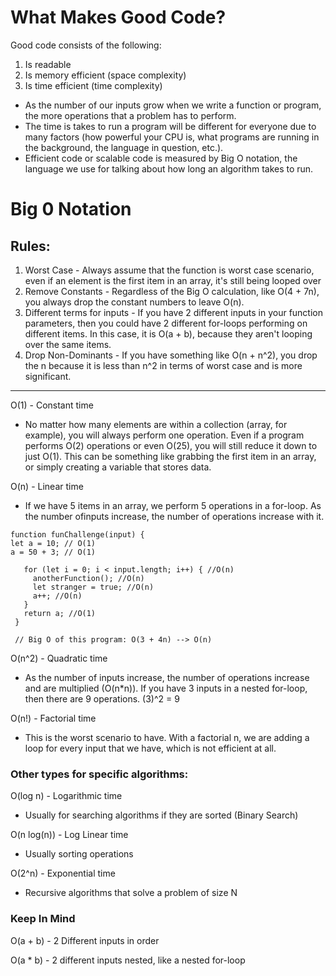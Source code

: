 # What Makes Good Code?

Good code consists of the following:

1. Is readable
2. Is memory efficient (space complexity)
3. Is time efficient (time complexity)

- As the number of our inputs grow when we write a function or program, the more operations that a problem has to perform.
- The time is takes to run a program will be different for everyone due to many factors (how powerful your CPU is, what programs are running in the background, the language in question, etc.).
- Efficient code or scalable code is measured by Big O notation, the language we use for talking about how long an algorithm takes to run.

# Big 0 Notation

## Rules:

1. Worst Case - Always assume that the function is worst case scenario, even if an element is the first item in an array, it's still being looped over
2. Remove Constants - Regardless of the Big O calculation, like O(4 + 7n), you always drop the constant numbers to leave O(n).
3. Different terms for inputs - If you have 2 different inputs in your function parameters, then you could have 2 different for-loops performing on different items. In this case, it is O(a + b), because they aren't looping over the same items.
4. Drop Non-Dominants - If you have something like O(n + n^2), you drop the n because it is less than n^2 in terms of worst case and is more significant.

---

O(1) - Constant time

- No matter how many elements are within a collection (array, for example), you will always perform one operation. Even if a program performs O(2) operations or even O(25), you will still reduce it down to just O(1). This can be something like grabbing the first item in an array, or simply creating a variable that stores data.

O(n) - Linear time

- If we have 5 items in an array, we perform 5 operations in a for-loop. As the number ofinputs increase, the number of operations increase with it.

```
function funChallenge(input) {
let a = 10; // O(1)
a = 50 + 3; // O(1)

   for (let i = 0; i < input.length; i++) { //O(n)
     anotherFunction(); //O(n)
     let stranger = true; //O(n)
     a++; //O(n)
   }
   return a; //O(1)
 }

 // Big O of this program: O(3 + 4n) --> O(n)
```

O(n^2) - Quadratic time

- As the number of inputs increase, the number of operations increase and are multiplied (O(n\*n)). If you have 3 inputs in a nested for-loop, then there are 9 operations. (3)^2 = 9

O(n!) - Factorial time

- This is the worst scenario to have. With a factorial n, we are adding a loop for every input that we have, which is not efficient at all.

### Other types for specific algorithms:

O(log n) - Logarithmic time

- Usually for searching algorithms if they are sorted (Binary Search)

O(n log(n)) - Log Linear time

- Usually sorting operations

O(2^n) - Exponential time

- Recursive algorithms that solve a problem of size N

### Keep In Mind

O(a + b) - 2 Different inputs in order

O(a \* b) - 2 different inputs nested, like a nested for-loop
